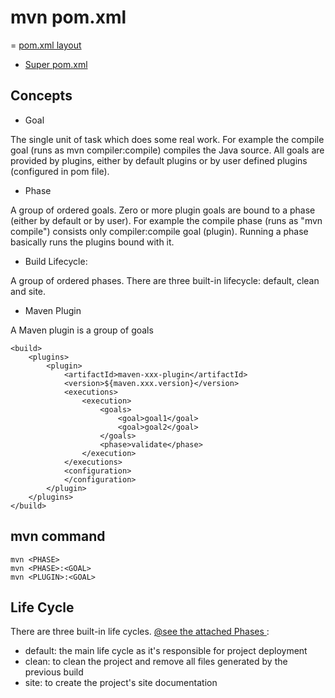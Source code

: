 # mvn pom.xml
= [ pom.xml layout ](https://maven.apache.org/ref/3.6.3/maven-model/maven.html)
- [ Super pom.xml ](https://maven.apache.org/ref/3.6.3/maven-model-builder/super-pom.html)

## Concepts

- Goal 

The single unit of task which does some real work. For example the compile goal (runs as  mvn compiler:compile) compiles the Java source. 
All goals are provided by plugins, either by default plugins or by user defined plugins (configured in pom file).

- Phase

A group of ordered goals. Zero or more plugin goals are bound to a phase (either by default or by user). 
For example the compile phase (runs as "mvn compile") consists only compiler:compile goal (plugin). 
Running a phase basically runs the plugins bound with it.

- Build Lifecycle: 

A group of ordered phases. There are three built-in lifecycle: default, clean and site. 

- Maven Plugin 

A Maven plugin is a group of goals
```
<build>
    <plugins>
        <plugin>
            <artifactId>maven-xxx-plugin</artifactId>
            <version>${maven.xxx.version}</version>
            <executions>
                <execution>
                    <goals>
                        <goal>goal1</goal>
                        <goal>goal2</goal>
                    </goals>
                    <phase>validate</phase>
                </execution>
            </executions>
            <configuration>
            </configuration>
        </plugin>
    </plugins>
</build>
```

## mvn command
```
mvn <PHASE>
mvn <PHASE>:<GOAL>
mvn <PLUGIN>:<GOAL>
```

## Life Cycle
There are three built-in life cycles. [ @see the attached Phases ](http://maven.apache.org/guides/introduction/introduction-to-the-lifecycle.html#Lifecycle%5FReference):

- default: the main life cycle as it's responsible for project deployment
- clean: to clean the project and remove all files generated by the previous build
- site: to create the project's site documentation

